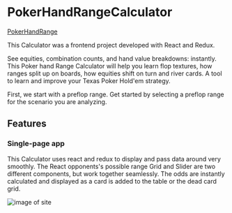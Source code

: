 # PokerHandRangeCalculator

[PokerHandRange](http://forestturner.github.io/PokerHandRangeCalc)

This Calculator was a frontend project developed with React and Redux.

See equities, combination counts, and hand value breakdowns: instantly. This Poker hand Range Calculator will help you learn flop textures, how ranges split up on boards, how equities shift on turn and river cards. A tool to learn and improve your Texas Poker Hold'em strategy.

First, we start with a preflop range.
Get started by selecting a preflop range for the scenario you are analyzing.

## Features

### Single-page app

This Calculator uses react and redux to display and pass data around very smoothly. The React opponents's possible range Grid and Slider are two different components, but work
together seamlessly. The odds are instantly calculated and displayed as a card is added to the table or the dead card grid.


![image of site](http://res.cloudinary.com/dnuopy1ir/image/upload/v1474874798/PokerHandCalc1.3_mgpp3w.png)
